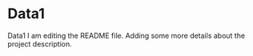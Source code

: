 # Data1
Data1
I am editing the README file. Adding some more details about the project description.
